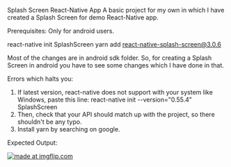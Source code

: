 Splash Screen React-Native App
A basic project for my own in which I have created a Splash Screen for
demo React-Native app.

Prerequisites:
Only for android users.

react-native init SplashScreen
yarn add react-native-splash-screen@3.0.6

Most of the changes are in android sdk folder. So, for creating a Splash
Screen in android you have to see some changes which I have done in that.

Errors which halts you:

1. If latest version, react-native does not support with your system like
Windows, paste this line: react-native init --version="0.55.4" SplashScreen
2. Then, check that your API should match up with the project, so there
shouldn't be any typo.
3. Install yarn by searching on google.

Expected Output:


<a href="https://imgflip.com/gif/2jppj1"><img src="https://i.imgflip.com/2jppj1.gif" title="made at imgflip.com"/></a>
